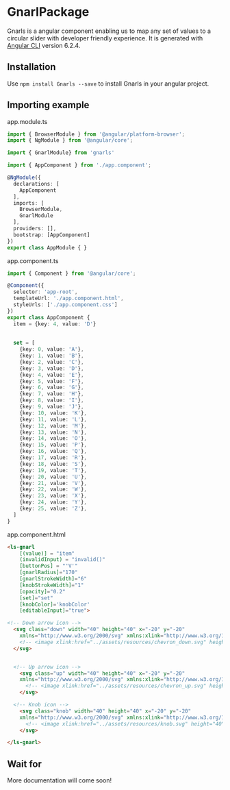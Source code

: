 # GnarlPackage

Gnarls is a angular component enabling us to map any set of values to a circular slider with developer friendly experience. It is generated with [Angular CLI](https://github.com/angular/angular-cli) version 6.2.4.

## Installation

Use `npm install Gnarls --save` to install Gnarls in your angular project.

## Importing example

app.module.ts

```typescript
import { BrowserModule } from '@angular/platform-browser';
import { NgModule } from '@angular/core';

import { GnarlModule} from 'gnarls'

import { AppComponent } from './app.component';

@NgModule({
  declarations: [
    AppComponent
  ],
  imports: [
    BrowserModule,
    GnarlModule
  ],
  providers: [],
  bootstrap: [AppComponent]
})
export class AppModule { }

```

app.component.ts

```typescript
import { Component } from '@angular/core';

@Component({
  selector: 'app-root',
  templateUrl: './app.component.html',
  styleUrls: ['./app.component.css']
})
export class AppComponent {
  item = {key: 4, value: 'D'}
  
  
  set = [
    {key: 0, value: 'A'},
    {key: 1, value: 'B'},
    {key: 2, value: 'C'},
    {key: 3, value: 'D'},
    {key: 4, value: 'E'},
    {key: 5, value: 'F'},
    {key: 6, value: 'G'},
    {key: 7, value: 'H'},
    {key: 8, value: 'I'},
    {key: 9, value: 'J'},
    {key: 10, value: 'K'},
    {key: 11, value: 'L'},
    {key: 12, value: 'M'},
    {key: 13, value: 'N'},
    {key: 14, value: 'O'},
    {key: 15, value: 'P'},
    {key: 16, value: 'Q'},
    {key: 17, value: 'R'},
    {key: 18, value: 'S'},
    {key: 19, value: 'T'},
    {key: 20, value: 'U'},
    {key: 21, value: 'V'},
    {key: 22, value: 'W'},
    {key: 23, value: 'X'},
    {key: 24, value: 'Y'},
    {key: 25, value: 'Z'},
  ]
}
```

app.component.html

```html
<ls-gnarl
    [(value)] = "item"
    (invalidInput) = "invalid()"
    [buttonPos] = "'V'"
    [gnarlRadius]="170"
    [gnarlStrokeWidth]="6"
    [knobStrokeWidth]="1"
    [opacity]="0.2"
    [set]="set"
    [knobColor]='knobColor'
    [editableInput]="true">

<!-- Down arrow icon -->
  <svg class="down" width="40" height="40" x="-20" y="-20"
    xmlns="http://www.w3.org/2000/svg" xmlns:xlink="http://www.w3.org/1999/xlink">
    <!-- <image xlink:href="../assets/resources/chevron_down.svg" height="40" width="40"/> -->
  </svg>


  <!-- Up arrow icon -->
    <svg class="up" width="40" height="40" x="-20" y="-20"
    xmlns="http://www.w3.org/2000/svg" xmlns:xlink="http://www.w3.org/1999/xlink">
      <!-- <image xlink:href="../assets/resources/chevron_up.svg" height="40" width="40"/> -->
    </svg>

  <!-- Knob icon -->
    <svg class="knob" width="40" height="40" x="-20" y="-20"
    xmlns="http://www.w3.org/2000/svg" xmlns:xlink="http://www.w3.org/1999/xlink">
      <!-- <image xlink:href="../assets/resources/knob.svg" height="40" width="40"/> -->
    </svg>

</ls-gnarl>
```

## Wait for

More documentation will come soon!